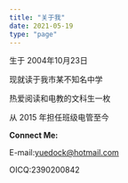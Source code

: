 ```yaml
---
title: "关于我"
date: 2021-05-19
type: "page"
---
```


生于 2004年10月23日

现就读于我市某不知名中学

热爱阅读和电教的文科生一枚

从 2015 年担任班级电管至今


**Connect Me:**

E-mail:yuedock@hotmail.com

OICQ:2390200842
